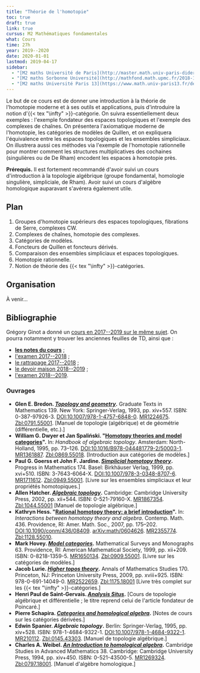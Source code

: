 ```yaml
---
title: "Théorie de l'homotopie"
toc: true
draft: true
link: true
cursus: M2 Mathématiques fondamentales
what: Cours
time: 27h
year: 2019--2020
date: 2020-01-01
lastmod: 2019-04-17
sidebar:
  - "[M2 maths Université de Paris](http://master.math.univ-paris-diderot.fr/)"
  - "[M2 maths Sorbonne Université](http://mathfond.math.upmc.fr/2018-19/cours.html)"
  - "[M2 maths Université Paris 13](https://www.math.univ-paris13.fr/departement/index.php/fr/master-maths/deuxiere-annee)"
---
```


Le but de ce cours est de donner une introduction à la théorie de l'homotopie moderne et à ses outils et applications, puis d'introduire la notion d'{{< tex "\infty" >}}-catégorie.
On suivra essentiellement deux exemples : l'exemple fondateur des espaces topologiques et l'exemple des complexes de chaînes.
On présentera l'axiomatique moderne de l'homotopie, les catégories de modèles de Quillen, et on expliquera l'équivalence entre les espaces topologiques et les ensembles simpliciaux. 
On illustrera aussi ces méthodes via l'exemple de l'homotopie rationnelle pour montrer comment les structures multiplicatives des cochaines (singulières ou de De Rham) encodent les espaces à homotopie près.

**Prérequis.** Il est fortement recommandé d'avoir suivi un cours d'introduction à la topologie algébrique (groupe fondamental, homologie singulière, simpliciale, de Rham).
Avoir suivi un cours d'algèbre homologique auparavant s'avérera également utile.

## Plan

1. Groupes d'homotopie supérieurs des espaces topologiques, fibrations de Serre, complexes CW.
1. Complexes de chaînes, homotopie des complexes.
2. Catégories de modèles.
3. Foncteurs de Quillen et foncteurs dérivés.
4. Comparaison des ensembles simpliciaux et espaces topologiques.
5. Homotopie rationnelle.
6. Notion de théorie des {{< tex "\infty" >}}-catégories.

## Organisation

<div class="alert alert-info" role="alert">À venir...</div>

## Bibliographie

Grégory Ginot a donné un [cours en 2017--2019 sur le même sujet](https://www.math.univ-paris13.fr/~ginot/Homotopie/).
On pourra notamment y trouver les anciennes feuilles de TD, ainsi que :

* **[les notes du cours](https://www.math.univ-paris13.fr/%7Eginot/Homotopie/Ginot-homotopie2019.pdf)** ;
* [l'examen 2017--2018](https://www.math.univ-paris13.fr/%7Eginot/Homotopie/Homotopie_M2_Exam_2018.pdf) ;
* [le rattrapage 2017--2018](https://www.math.univ-paris13.fr/%7Eginot/Homotopie/Homotopie_M2_R_Exam_2018.pdf) ;
* [le devoir maison 2018--2019](https://www.math.univ-paris13.fr/%7Eginot/Homotopie/Homotopie_M2_Devoir_2019.pdf) ;
* [l'examen 2018--2019](https://www.math.univ-paris13.fr/~ginot/Homotopie/Homotopie_Exam_2019.pdf).

### Ouvrages

* **Glen E. Bredon. *[Topology and geometry](http://virtualmath1.stanford.edu/~ralph/math215b/Bredon.pdf)*.** Graduate Texts in Mathematics 139. New York: Springer-Verlag, 1993, pp. xiv+557. ISBN: 0-387-97926-3. [DOI:10.1007/978-1-4757-6848-0](https://dx.doi.org/10.1007/978-1-4757-6848-0). [MR1224675](http://www.ams.org/mathscinet-getitem?mr=1224675). [Zbl:0791.55001](https://zbmath.org/?q=an%3A0791.55001). <span class="text-muted">[Manuel de topologie (algébrique) et de géométrie (différentielle, etc.).]</span>
* **William G. Dwyer et Jan Spaliński. "[Homotopy theories and model categories](http://www.math.jhu.edu/%7Eeriehl/616/DwyerSpalinski.pdf)".** In: *Handbook of algebraic topology*. Amsterdam: North-Holland, 1995, pp. 73–126. [DOI:10.1016/B978-044481779-2/50003-1](https://dx.doi.org/10.1016/B978-044481779-2/50003-1). [MR1361887](http://www.ams.org/mathscinet-getitem?mr=1361887). [Zbl:0869.55018](https://zbmath.org/?q=an%3A0869.55018). <span class="text-muted">[Introduction aux catégories de modèles.]</span>
* **Paul G. Goerss et John F. Jardine. *[Simplicial homotopy theory](http://dodo.pdmi.ras.ru/~topology/books/goerss-jardine.pdf)*.** Progress in Mathematics 174. Basel: Birkhäuser Verlag, 1999, pp. xvi+510. ISBN: 3-7643-6064-X. [DOI:10.1007/978-3-0348-8707-6](10.1007/978-3-0348-8707-6). [MR1711612](http://www.ams.org/mathscinet-getitem?mr=1711612). [Zbl:0949.55001](https://zbmath.org/?q=an%3A0949.55001). <span class="text-muted">[Livre sur les ensembles simpliciaux et leur propriétés homotopiques.]</span>
* **Allen Hatcher. *[Algebraic topology](https://pi.math.cornell.edu/~hatcher/AT/AT.pdf)*.** Cambridge: Cambridge University Press, 2002, pp. xii+544. ISBN: 0-521-79160-X. [MR1867354](http://www.ams.org/mathscinet-getitem?mr=1867354). [Zbl:1044.55001](https://zbmath.org/?q=an%3A1044.55001) <span class="text-muted">[Manuel de topologie algébrique.]</span>
* **Kathryn Hess. "[Rational homotopy theory: a brief introduction](https://arxiv.org/pdf/math/0604626.pdf)".** In: *Interactions between homotopy theory and algebra*. Contemp. Math. 436. Providence, RI: Amer. Math. Soc., 2007, pp. 175–202. [DOI:10.1090/conm/436/08409](https://dx.doi.org/10.1090/conm/436/08409). [arXiv:math/0604626](http://arxiv.org/abs/math/0604626). [MR2355774](http://www.ams.org/mathscinet-getitem?mr=2355774). [Zbl:1128.55010](https://zbmath.org/?q=an%3A1128.55010).
* **Mark Hovey. *[Model categories](https://web.math.rochester.edu/people/faculty/doug/otherpapers/hovey-model-cats.pdf)*.** Mathematical Surveys and Monographs 63. Providence, RI: American Mathematical Society, 1999, pp. xii+209. ISBN: 0-8218-1359-5. [MR1650134](http://www.ams.org/mathscinet-getitem?mr=1650134). [Zbl:0909.55001](https://zbmath.org/?q=an%3A0909.55001). <span class="text-muted">[Livre sur les catégories de modèles.]</span>
* **Jacob Lurie. *[Higher topos theory](http://www.math.harvard.edu/~lurie/papers/croppedtopoi.pdf)*.** Annals of Mathematics Studies 170. Princeton, NJ: Princeton University Press, 2009, pp. xviii+925. ISBN: 978-0-691-14049-0. [MR2522659](http://www.ams.org/mathscinet-getitem?mr=2522659). [Zbl:1175.18001](https://zbmath.org/?q=an%3A1175.18001) <span class="text-muted">[Livre très complet sur les {{< tex "\infty" >}}-catégories.]</span>
* **Henri Paul de Saint-Gervais. *[Analysis Situs](http://analysis-situs.math.cnrs.fr)*.** <span class="text-muted">[Cours de topologie algébrique et différentielle ; le titre reprend celui de l'article fondateur de Poincaré.]
* **Pierre Schapira. *[Categories and homological algebra](https://webusers.imj-prg.fr/%7Epierre.schapira/lectnotes/HomAl.pdf)*.** <span class="text-muted">[Notes de cours sur les catégories dérivées.]</span>
* **Edwin Spanier. *Algebraic topology*.** Berlin: Springer-Verlag, 1995, pp. xiv+528. ISBN: 978-1-4684-9322-1. [DOI:10.1007/978-1-4684-9322-1](https://dx.doi.org/10.1007/978-1-4684-9322-1). [MR210112](https://mathscinet.ams.org/mathscinet-getitem?mr=210112). [Zbl:0145.43303](https://zbmath.org/?q=an%3A0145.43303). <span class="text-muted">[Manuel de topologie algébrique.]</span>
* **Charles A. Weibel. *[An Introduction to homological algebra](https://math.mit.edu/~hrm/18.906/weibel-homological-algebra.pdf)*.** Cambridge Studies in Advanced Mathematics 38. Cambridge: Cambridge University Press, 1994, pp. xiv+450. ISBN: 0-521-43500-5. [MR1269324](http://www.ams.org/mathscinet-getitem?mr=1269324). [Zbl:0797.18001](https://zbmath.org/?q=an%3A0797.18001). <span class="text-muted">[Manuel d'algèbre homologique.]</span>
